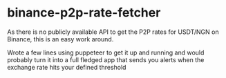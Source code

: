 # binance-p2p-rate-fetcher
As there is no publicly available API to get the P2P rates for USDT/NGN on Binance, this is an easy work around.

Wrote a few lines using puppeteer to get it up and running and would probably turn it into a full fledged app that sends you alerts when the exchange rate hits your defined threshold
